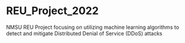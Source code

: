# REU_Project_2022
NMSU REU Project focusing on utilizing machine learning algorithms to detect and mitigate Distributed Denial of Service (DDoS) attacks
